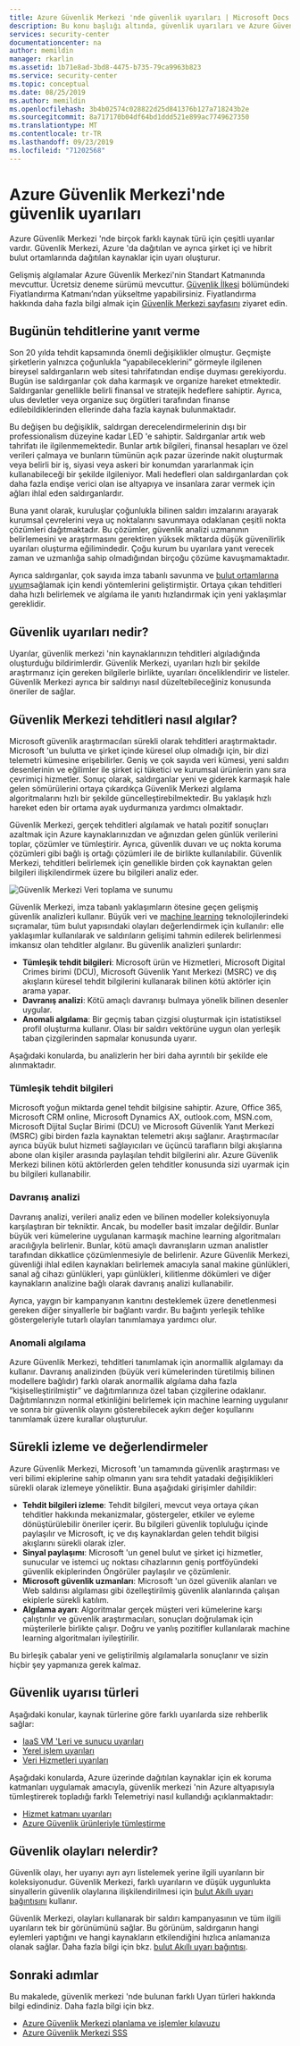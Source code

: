 ```yaml
---
title: Azure Güvenlik Merkezi 'nde güvenlik uyarıları | Microsoft Docs
description: Bu konu başlığı altında, güvenlik uyarıları ve Azure Güvenlik Merkezi 'nde bulunan farklı türler açıklanmaktadır.
services: security-center
documentationcenter: na
author: memildin
manager: rkarlin
ms.assetid: 1b71e8ad-3bd8-4475-b735-79ca9963b823
ms.service: security-center
ms.topic: conceptual
ms.date: 08/25/2019
ms.author: memildin
ms.openlocfilehash: 3b4b02574c028822d25d841376b127a718243b2e
ms.sourcegitcommit: 8a717170b04df64bd1ddd521e899ac7749627350
ms.translationtype: MT
ms.contentlocale: tr-TR
ms.lasthandoff: 09/23/2019
ms.locfileid: "71202568"
---
```

# <a name="security-alerts-in-azure-security-center"></a>Azure Güvenlik Merkezi'nde güvenlik uyarıları

Azure Güvenlik Merkezi 'nde birçok farklı kaynak türü için çeşitli uyarılar vardır. Güvenlik Merkezi, Azure 'da dağıtılan ve ayrıca şirket içi ve hibrit bulut ortamlarında dağıtılan kaynaklar için uyarı oluşturur.

Gelişmiş algılamalar Azure Güvenlik Merkezi'nin Standart Katmanında mevcuttur. Ücretsiz deneme sürümü mevcuttur. [Güvenlik İlkesi](security-center-pricing.md) bölümündeki Fiyatlandırma Katmanı’ndan yükseltme yapabilirsiniz. Fiyatlandırma hakkında daha fazla bilgi almak için [Güvenlik Merkezi sayfasını](https://azure.microsoft.com/pricing/details/security-center/) ziyaret edin.

## Bugünün tehditlerine <a name="respond-threats"></a> yanıt verme

Son 20 yılda tehdit kapsamında önemli değişiklikler olmuştur. Geçmişte şirketlerin yalnızca çoğunlukla “yapabileceklerini” görmeyle ilgilenen bireysel saldırganların web sitesi tahrifatından endişe duyması gerekiyordu. Bugün ise saldırganlar çok daha karmaşık ve organize hareket etmektedir. Saldırganlar genellikle belirli finansal ve stratejik hedeflere sahiptir. Ayrıca, ulus devletler veya organize suç örgütleri tarafından finanse edilebildiklerinden ellerinde daha fazla kaynak bulunmaktadır.

Bu değişen bu değişiklik, saldırgan derecelendirmelerinin dışı bir professionalism düzeyine kadar LED 'e sahiptir. Saldırganlar artık web tahrifatı ile ilgilenmemektedir. Bunlar artık bilgileri, finansal hesapları ve özel verileri çalmaya ve bunların tümünün açık pazar üzerinde nakit oluşturmak veya belirli bir iş, siyasi veya askeri bir konumdan yararlanmak için kullanabileceği bir şekilde ilgileniyor. Mali hedefleri olan saldırganlardan çok daha fazla endişe verici olan ise altyapıya ve insanlara zarar vermek için ağları ihlal eden saldırganlardır.

Buna yanıt olarak, kuruluşlar çoğunlukla bilinen saldırı imzalarını arayarak kurumsal çevrelerini veya uç noktalarını savunmaya odaklanan çeşitli nokta çözümleri dağıtmaktadır. Bu çözümler, güvenlik analizi uzmanının belirlemesini ve araştırmasını gerektiren yüksek miktarda düşük güvenilirlik uyarıları oluşturma eğilimindedir. Çoğu kurum bu uyarılara yanıt verecek zaman ve uzmanlığa sahip olmadığından birçoğu çözüme kavuşmamaktadır.  

Ayrıca saldırganlar, çok sayıda imza tabanlı savunma ve [bulut ortamlarına uyum](https://azure.microsoft.com/blog/detecting-threats-with-azure-security-center/)sağlamak için kendi yöntemlerini geliştirmiştir. Ortaya çıkan tehditleri daha hızlı belirlemek ve algılama ile yanıtı hızlandırmak için yeni yaklaşımlar gereklidir.

## <a name="what-are-security-alerts"></a>Güvenlik uyarıları nedir?

Uyarılar, güvenlik merkezi 'nin kaynaklarınızın tehditleri algıladığında oluşturduğu bildirimlerdir. Güvenlik Merkezi, uyarıları hızlı bir şekilde araştırmanız için gereken bilgilerle birlikte, uyarıları önceliklendirir ve listeler. Güvenlik Merkezi ayrıca bir saldırıyı nasıl düzeltebileceğiniz konusunda öneriler de sağlar.

## Güvenlik Merkezi tehditleri nasıl algılar? <a name="detect-threats"></a>

Microsoft güvenlik araştırmacıları sürekli olarak tehditleri araştırmaktadır. Microsoft 'un bulutta ve şirket içinde küresel olup olmadığı için, bir dizi telemetri kümesine erişebilirler. Geniş ve çok sayıda veri kümesi, yeni saldırı desenlerinin ve eğilimler ile şirket içi tüketici ve kurumsal ürünlerin yanı sıra çevrimiçi hizmetler. Sonuç olarak, saldırganlar yeni ve giderek karmaşık hale gelen sömürülerini ortaya çıkardıkça Güvenlik Merkezi algılama algoritmalarını hızlı bir şekilde güncelleştirebilmektedir. Bu yaklaşık hızlı hareket eden bir ortama ayak uydurmanıza yardımcı olmaktadır.

Güvenlik Merkezi, gerçek tehditleri algılamak ve hatalı pozitif sonuçları azaltmak için Azure kaynaklarınızdan ve ağınızdan gelen günlük verilerini toplar, çözümler ve tümleştirir. Ayrıca, güvenlik duvarı ve uç nokta koruma çözümleri gibi bağlı iş ortağı çözümleri ile de birlikte kullanılabilir. Güvenlik Merkezi, tehditleri belirlemek için genellikle birden çok kaynaktan gelen bilgileri ilişkilendirmek üzere bu bilgileri analiz eder.

![Güvenlik Merkezi Veri toplama ve sunumu](./media/security-center-alerts-overview/security-center-detection-capabilities.png)

Güvenlik Merkezi, imza tabanlı yaklaşımların ötesine geçen gelişmiş güvenlik analizleri kullanır. Büyük veri ve [machine learning](https://azure.microsoft.com/blog/machine-learning-in-azure-security-center/) teknolojilerindeki sıçramalar, tüm bulut yapısındaki olayları değerlendirmek için kullanılır: elle yaklaşımlar kullanılarak ve saldırıların gelişimi tahmin edilerek belirlenmesi imkansız olan tehditler algılanır. Bu güvenlik analizleri şunlardır:

* **Tümleşik tehdit bilgileri**: Microsoft ürün ve Hizmetleri, Microsoft Digital Crimes birimi (DCU), Microsoft Güvenlik Yanıt Merkezi (MSRC) ve dış akışların küresel tehdit bilgilerini kullanarak bilinen kötü aktörler için arama yapar.
* **Davranış analizi**: Kötü amaçlı davranışı bulmaya yönelik bilinen desenler uygular.
* **Anomali algılama**: Bir geçmiş taban çizgisi oluşturmak için istatistiksel profil oluşturma kullanır. Olası bir saldırı vektörüne uygun olan yerleşik taban çizgilerinden sapmalar konusunda uyarır.

Aşağıdaki konularda, bu analizlerin her biri daha ayrıntılı bir şekilde ele alınmaktadır.

### <a name="integrated-threat-intelligence"></a>Tümleşik tehdit bilgileri

Microsoft yoğun miktarda genel tehdit bilgisine sahiptir. Azure, Office 365, Microsoft CRM online, Microsoft Dynamics AX, outlook.com, MSN.com, Microsoft Dijital Suçlar Birimi (DCU) ve Microsoft Güvenlik Yanıt Merkezi (MSRC) gibi birden fazla kaynaktan telemetri akışı sağlanır. Araştırmacılar ayrıca büyük bulut hizmeti sağlayıcıları ve üçüncü tarafların bilgi akışlarına abone olan kişiler arasında paylaşılan tehdit bilgilerini alır. Azure Güvenlik Merkezi bilinen kötü aktörlerden gelen tehditler konusunda sizi uyarmak için bu bilgileri kullanabilir.

### <a name="behavioral-analytics"></a>Davranış analizi

Davranış analizi, verileri analiz eden ve bilinen modeller koleksiyonuyla karşılaştıran bir tekniktir. Ancak, bu modeller basit imzalar değildir. Bunlar büyük veri kümelerine uygulanan karmaşık machine learning algoritmaları aracılığıyla belirlenir. Bunlar, kötü amaçlı davranışların uzman analistler tarafından dikkatlice çözümlenmesiyle de belirlenir. Azure Güvenlik Merkezi, güvenliği ihlal edilen kaynakları belirlemek amacıyla sanal makine günlükleri, sanal ağ cihazı günlükleri, yapı günlükleri, kilitlenme dökümleri ve diğer kaynakların analizine bağlı olarak davranış analizi kullanabilir.

Ayrıca, yaygın bir kampanyanın kanıtını desteklemek üzere denetlenmesi gereken diğer sinyallerle bir bağlantı vardır. Bu bağıntı yerleşik tehlike göstergeleriyle tutarlı olayları tanımlamaya yardımcı olur. 

### <a name="anomaly-detection"></a>Anomali algılama

Azure Güvenlik Merkezi, tehditleri tanımlamak için anormallik algılamayı da kullanır. Davranış analizinden (büyük veri kümelerinden türetilmiş bilinen modellere bağlıdır) farklı olarak anormallik algılama daha fazla “kişiselleştirilmiştir” ve dağıtımlarınıza özel taban çizgilerine odaklanır. Dağıtımlarınızın normal etkinliğini belirlemek için machine learning uygulanır ve sonra bir güvenlik olayını gösterebilecek aykırı değer koşullarını tanımlamak üzere kurallar oluşturulur.

## <a name="continuous-monitoring-and-assessments"></a>Sürekli izleme ve değerlendirmeler

Azure Güvenlik Merkezi, Microsoft 'un tamamında güvenlik araştırması ve veri bilimi ekiplerine sahip olmanın yanı sıra tehdit yatadaki değişiklikleri sürekli olarak izlemeye yöneliktir. Buna aşağıdaki girişimler dahildir:

* **Tehdit bilgileri izleme**: Tehdit bilgileri, mevcut veya ortaya çıkan tehditler hakkında mekanizmalar, göstergeler, etkiler ve eyleme dönüştürülebilir öneriler içerir. Bu bilgileri güvenlik topluluğu içinde paylaşılır ve Microsoft, iç ve dış kaynaklardan gelen tehdit bilgisi akışlarını sürekli olarak izler.
* **Sinyal paylaşımı**: Microsoft 'un genel bulut ve şirket içi hizmetler, sunucular ve istemci uç noktası cihazlarının geniş portföyündeki güvenlik ekiplerinden Öngörüler paylaşılır ve çözümlenir.
* **Microsoft güvenlik uzmanları**: Microsoft 'un özel güvenlik alanları ve Web saldırısı algılaması gibi özelleştirilmiş güvenlik alanlarında çalışan ekiplerle sürekli katılım.
* **Algılama ayarı**: Algoritmalar gerçek müşteri veri kümelerine karşı çalıştırılır ve güvenlik araştırmacıları, sonuçları doğrulamak için müşterilerle birlikte çalışır. Doğru ve yanlış pozitifler kullanılarak machine learning algoritmaları iyileştirilir.

Bu birleşik çabalar yeni ve geliştirilmiş algılamalarla sonuçlanır ve sizin hiçbir şey yapmanıza gerek kalmaz.

## Güvenlik uyarısı türleri <a name="security-alert-types"></a>

Aşağıdaki konular, kaynak türlerine göre farklı uyarılarda size rehberlik sağlar:

* [IaaS VM 'Leri ve sunucu uyarıları](security-center-alerts-iaas.md)
* [Yerel işlem uyarıları](security-center-alerts-compute.md)
* [Veri Hizmetleri uyarıları](security-center-alerts-data-services.md)

Aşağıdaki konularda, Azure üzerinde dağıtılan kaynaklar için ek koruma katmanları uygulamak amacıyla, güvenlik merkezi 'nin Azure altyapısıyla tümleştirerek topladığı farklı Telemetriyi nasıl kullandığı açıklanmaktadır:

* [Hizmet katmanı uyarıları](security-center-alerts-service-layer.md)
* [Azure Güvenlik ürünleriyle tümleştirme](security-center-alerts-integration.md)

## <a name="what-are-security-incidents"></a>Güvenlik olayları nelerdir?

Güvenlik olayı, her uyarıyı ayrı ayrı listelemek yerine ilgili uyarıların bir koleksiyonudur. Güvenlik Merkezi, farklı uyarıların ve düşük uygunlukta sinyallerin güvenlik olaylarına ilişkilendirilmesi için [bulut Akıllı uyarı bağıntısını](security-center-alerts-cloud-smart.md) kullanır.

Güvenlik Merkezi, olayları kullanarak bir saldırı kampanyasının ve tüm ilgili uyarıların tek bir görünümünü sağlar. Bu görünüm, saldırganın hangi eylemleri yaptığını ve hangi kaynakların etkilendiğini hızlıca anlamanıza olanak sağlar. Daha fazla bilgi için bkz. [bulut Akıllı uyarı bağıntısı](security-center-alerts-cloud-smart.md).

## <a name="next-steps"></a>Sonraki adımlar

Bu makalede, güvenlik merkezi 'nde bulunan farklı Uyarı türleri hakkında bilgi edindiniz. Daha fazla bilgi için bkz.

* [Azure Güvenlik Merkezi planlama ve işlemler kılavuzu](https://docs.microsoft.com/azure/security-center/security-center-planning-and-operations-guide)
* [Azure Güvenlik Merkezi SSS](https://docs.microsoft.com/azure/security-center/security-center-faq)

